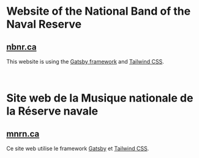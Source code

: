 # Website of the National Band of the Naval Reserve

## [nbnr.ca](https://nbnr.ca/)

This website is using the [Gatsby framework](https://www.gatsbyjs.com/) and [Tailwind CSS](https://tailwindcss.com/docs).

<br />

# Site web de la Musique nationale de la Réserve navale

## [mnrn.ca](https://mnrn.ca/)

Ce site web utilise le framework [Gatsby](https://www.gatsbyjs.com/) et [Tailwind CSS](https://tailwindcss.com/docs).